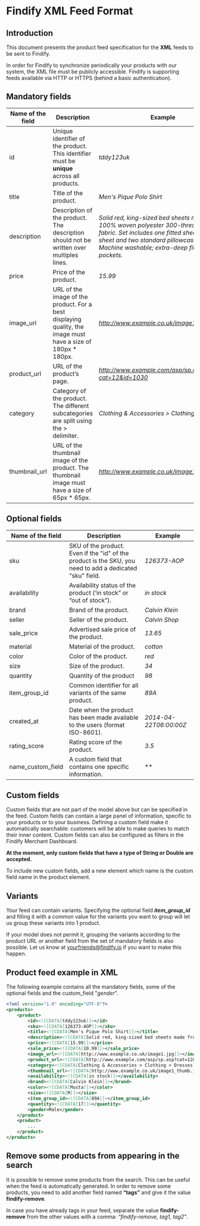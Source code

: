 # Findify XML Feed Format

## Introduction

This document presents the product feed specification for the __XML__ feeds to be sent to Findify.

In order for Findify to synchronize periodically your products with our system, the XML file must be publicly accessible. Findify is supporting feeds available via HTTP or HTTPS (behind a basic authentication).

## Mandatory fields

|Name of the field|Description|Example
|-----------------|-----------|------|
|id               |Unique identifier of the product. This identifier must be **unique** across all products.|*tddy123uk*|
|title            |Title of the product.|*Men's Pique Polo Shirt*|
|description      |Description of the product. The description should not be written over multiples lines.|*Solid red, king-sized bed sheets made from 100% woven polyester 300-thread count fabric. Set includes one fitted sheet, one flat sheet and two standard pillowcases. Machine washable; extra-deep fitted pockets.*|
|price            |Price of the product.|*15.99*|
|image_url        |URL of the image of the product. For a best displaying quality, the image must have a size of 180px * 180px.|*http://www.example.co.uk/image1.jpg*|
|product_url      |URL of the product’s page.|*http://www.example.com/asp/sp.asp?cat=12&id=1030*|
|category          |Category of the product. The different subcategories are split using the > delimiter.|*Clothing & Accessories > Clothing > Dresses*|
|thumbnail_url    |URL of the thumbnail image of the product. The thumbnail image must have a size of 65px * 65px.|*http://www.example.co.uk/image1_thumb.jpg*|


## Optional fields

|Name of the field|Description|Example
|-----------------|-----------|------|
|sku              |SKU of the product. Even if the "id" of the product is the SKU, you need to add a dedicated "sku" field.|*126373-AOP*|
|availability     |Availability status of the product (‘in stock” or “out of stock”).|*in stock*|
|brand            |Brand of the product.|*Calvin Klein*|
|seller           |Seller of the product.|*Calvin Shop*|
|sale_price       |Advertised sale price of the product.|*13.65*|
|material         |Material of the product.|*cotton*|
|color            |Color of the product.|*red*|
|size             |Size of the product.|*34*|
|quantity         |Quantity of the product|*98*|
|item_group_id    |Common identifier for all variants of the same product.|*89A*|
|created_at       |Date when the product has been made available to the users (format ISO-8601).|*2014-04-22T06:00:00Z*|
|rating_score     |Rating score of the product.|*3.5*|
|name_custom_field|A custom field that contains one specific information.|**|

## Custom fields

Custom fields that are not part of the model above but can be specified in the feed. Custom fields can contain a large panel of information, specific to your products or to your business. Defining a custom field make it automatically searchable: customers will be able to make queries to match their inner content. Custom fields can also be configured as filters in the Findify Merchant Dashboard.

__At the moment, only custom fields that have a type of **String** or **Double** are accepted.__

To include new custom fields, add a new element which name is the custom field name in the product element.

## Variants

Your feed can contain variants. Specifying the optional field __*item_group_id*__ and filling it with a common value for the variants you want to group will let us group these variants into 1 product.

If your model does not permit it, grouping the variants according to the product URL or another field from the set of mandatory fields is also possible. Let us know at yourfriends@findify.io if you want to make this happen.

## Product feed example in XML

The following example contains all the mandatory fields, some of the optional fields and the custom_field "*gender*".

```xml
<?xml version="1.0" encoding="UTF-8"?>
<products>
	<product>
		<id><![CDATA[tddy123uk]]></id>
		<sku><![CDATA[126373-AOP]]></sku>
		<title><![CDATA[Men's Pique Polo Shirt]]></title>
		<description><![CDATA[Solid red, king-sized bed sheets made from 100% woven polyester 300-thread count fabric. Set includes one fitted sheet, one flat sheet and two standard pillowcases. Machine washable; extra-deep fitted pockets.]]></description>
		<price><![CDATA[15.99]]></price>
		<sale_price><![CDATA[10.99]]></sale_price>
		<image_url><![CDATA[http://www.example.co.uk/image1.jpg]]></image_url>
		<product_url><![CDATA[http://www.example.com/asp/sp.asp?cat=12&id=1030]]></product_url>
		<category><![CDATA[Clothing & Accessories > Clothing > Dresses]]></category>
		<thumbnail_url><![CDATA[http://www.example.co.uk/image1_thumb.jpg]]></thumbnail_url>
		<availability><![CDATA[in stock]]></availability>
		<brand><![CDATA[Calvin Klein]]></brand>
		<color><![CDATA[Musta]]></color>
		<size><![CDATA[M]]></size>
		<item_group_id><![CDATA[89A]]></item_group_id>
		<quantity><![CDATA[17]]></quantity>
		<gender>Male</gender>
	</product>
	<product>
		...
	</product>
</products>
```

## Remove some products from appearing in the search

It is possible to remove some products from the search. This can be useful when the feed is automatically generated. In order to remove some products, you need to add another field named __“tags”__ and give it the value **findify-remove**. 

In case you have already tags in your feed, separate the value __findify-remove__ from the other values with a comma: _“findify-remove, tag1, tag2”_.

